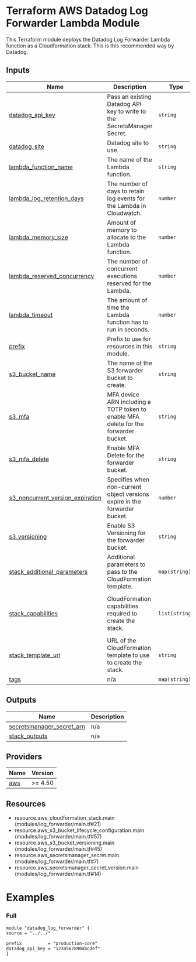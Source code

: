 <!-- BEGIN_TF_DOCS -->
# Terraform AWS Datadog Log Forwarder Lambda Module

This Terraform module deploys the Datadog Log Forwarder Lambda function as a Cloudformation stack. This is this
recommended way by Datadog.

## Inputs

| Name | Description | Type | Default | Required |
|------|-------------|------|---------|:--------:|
| <a name="input_datadog_api_key"></a> [datadog\_api\_key](#input\_datadog\_api\_key) | Pass an existing Datadog API key to write to the SecretsManager Secret. | `string` | `null` | no |
| <a name="input_datadog_site"></a> [datadog\_site](#input\_datadog\_site) | Datadog site to use. | `string` | `"datadoghq.eu"` | no |
| <a name="input_lambda_function_name"></a> [lambda\_function\_name](#input\_lambda\_function\_name) | The name of the Lambda function. | `string` | `null` | no |
| <a name="input_lambda_log_retention_days"></a> [lambda\_log\_retention\_days](#input\_lambda\_log\_retention\_days) | The number of days to retain log events for the Lambda in Cloudwatch. | `number` | `90` | no |
| <a name="input_lambda_memory_size"></a> [lambda\_memory\_size](#input\_lambda\_memory\_size) | Amount of memory to allocate to the Lambda function. | `number` | `1024` | no |
| <a name="input_lambda_reserved_concurrency"></a> [lambda\_reserved\_concurrency](#input\_lambda\_reserved\_concurrency) | The number of concurrent executions reserved for the Lambda. | `number` | `null` | no |
| <a name="input_lambda_timeout"></a> [lambda\_timeout](#input\_lambda\_timeout) | The amount of time the Lambda function has to run in seconds. | `number` | `120` | no |
| <a name="input_prefix"></a> [prefix](#input\_prefix) | Prefix to use for resources in this module. | `string` | n/a | yes |
| <a name="input_s3_bucket_name"></a> [s3\_bucket\_name](#input\_s3\_bucket\_name) | The name of the S3 forwarder bucket to create. | `string` | `null` | no |
| <a name="input_s3_mfa"></a> [s3\_mfa](#input\_s3\_mfa) | MFA device ARN including a TOTP token to enable MFA delete for the forwarder bucket. | `string` | `null` | no |
| <a name="input_s3_mfa_delete"></a> [s3\_mfa\_delete](#input\_s3\_mfa\_delete) | Enable MFA Delete for the forwarder bucket. | `string` | `"Disabled"` | no |
| <a name="input_s3_noncurrent_version_expiration"></a> [s3\_noncurrent\_version\_expiration](#input\_s3\_noncurrent\_version\_expiration) | Specifies when non-current object versions expire in the forwarder bucket. | `number` | `30` | no |
| <a name="input_s3_versioning"></a> [s3\_versioning](#input\_s3\_versioning) | Enable S3 Versioning for the forwarder bucket. | `string` | `"Enabled"` | no |
| <a name="input_stack_additional_parameters"></a> [stack\_additional\_parameters](#input\_stack\_additional\_parameters) | Additional parameters to pass to the CloudFormation template. | `map(string)` | `{}` | no |
| <a name="input_stack_capabilities"></a> [stack\_capabilities](#input\_stack\_capabilities) | CloudFormation capabilities required to create the stack. | `list(string)` | <pre>[<br>  "CAPABILITY_IAM",<br>  "CAPABILITY_NAMED_IAM",<br>  "CAPABILITY_AUTO_EXPAND"<br>]</pre> | no |
| <a name="input_stack_template_url"></a> [stack\_template\_url](#input\_stack\_template\_url) | URL of the CloudFormation template to use to create the stack. | `string` | `"https://datadog-cloudformation-template.s3.amazonaws.com/aws/forwarder/latest.yaml"` | no |
| <a name="input_tags"></a> [tags](#input\_tags) | n/a | `map(string)` | `{}` | no |

## Outputs

| Name | Description |
|------|-------------|
| <a name="output_secretsmanager_secret_arn"></a> [secretsmanager\_secret\_arn](#output\_secretsmanager\_secret\_arn) | n/a |
| <a name="output_stack_outputs"></a> [stack\_outputs](#output\_stack\_outputs) | n/a |

## Providers

| Name | Version |
|------|---------|
| <a name="provider_aws"></a> [aws](#provider\_aws) | >= 4.50 |

## Resources

- resource.aws_cloudformation_stack.main (modules/log_forwarder/main.tf#21)
- resource.aws_s3_bucket_lifecycle_configuration.main (modules/log_forwarder/main.tf#57)
- resource.aws_s3_bucket_versioning.main (modules/log_forwarder/main.tf#45)
- resource.aws_secretsmanager_secret.main (modules/log_forwarder/main.tf#7)
- resource.aws_secretsmanager_secret_version.main (modules/log_forwarder/main.tf#14)

# Examples
  ### Full
  ```hcl
  module "datadog_log_forwarder" {
  source = "../../"

  prefix          = "production-core"
  datadog_api_key = "1234567890abcdef"
}
  ```
<!-- END_TF_DOCS -->
